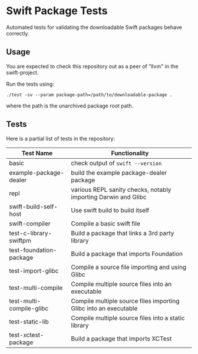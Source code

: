 Swift Package Tests
===================

Automated tests for validating the downloadable Swift packages behave correctly.

Usage
-----

You are expected to check this repository out as a peer of "llvm" in the
swift-project.

Run the tests using:

    ./test -sv --param package-path=/path/to/downloadable-package .

where the path is the unarchived package root path.

Tests
-----

Here is a partial list of tests in the repository:

| Test Name                | Functionality                                                    |
|--------------------------|------------------------------------------------------------------|
| basic                    | check output of `swift --version`                                |
| example-package-dealer   | build the example package-dealer package                         |
| repl                     | various REPL sanity checks, notably importing Darwin and Glibc   |
| swift-build-self-host    | Use swift build to build itself                                  |
| swift-compiler           | Compile a basic swift file                                       |
| test-c-library-swiftpm   | Build a package that links a 3rd party library                   |
| test-foundation-package  | Build a package that imports Foundation                          |
| test-import-glibc        | Compile a source file importing and using Glibc                  |
| test-multi-compile       | Compile multiple source files into an executable                 |
| test-multi-compile-glibc | Compile multiple source files importing Glibc into an executable |
| test-static-lib          | Compile multiple source files into a static library              |
| test-xctest-package      | Build a package that imports XCTest                              |

